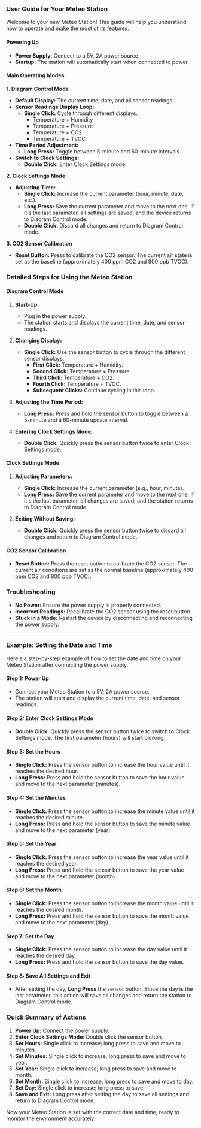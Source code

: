 

### User Guide for Your Meteo Station

Welcome to your new Meteo Station! This guide will help you understand how to operate and make the most of its features.

#### **Powering Up**
- **Power Supply:** Connect to a 5V, 2A power source.
- **Startup:** The station will automatically start when connected to power.

#### **Main Operating Modes**

**1. Diagram Control Mode**
- **Default Display:** The current time, date, and all sensor readings.
- **Sensor Readings Display Loop:**
  - **Single Click:** Cycle through different displays.
    - Temperature + Humidity
    - Temperature + Pressure
    - Temperature + CO2
    - Temperature + TVOC
- **Time Period Adjustment:**
  - **Long Press:** Toggle between 5-minute and 60-minute intervals.
- **Switch to Clock Settings:**
  - **Double Click:** Enter Clock Settings mode.

**2. Clock Settings Mode**
- **Adjusting Time:**
  - **Single Click:** Increase the current parameter (hour, minute, date, etc.).
  - **Long Press:** Save the current parameter and move to the next one. If it's the last parameter, all settings are saved, and the device returns to Diagram Control mode.
  - **Double Click:** Discard all changes and return to Diagram Control mode.

**3. CO2 Sensor Calibration**
- **Reset Button:** Press to calibrate the CO2 sensor. The current air state is set as the baseline (approximately 400 ppm CO2 and 800 ppb TVOC).

### Detailed Steps for Using the Meteo Station

#### **Diagram Control Mode**

1. **Start-Up:**
   - Plug in the power supply.
   - The station starts and displays the current time, date, and sensor readings.

2. **Changing Display:**
   - **Single Click:** Use the sensor button to cycle through the different sensor displays.
     - **First Click:** Temperature + Humidity.
     - **Second Click:** Temperature + Pressure.
     - **Third Click:** Temperature + CO2.
     - **Fourth Click:** Temperature + TVOC.
     - **Subsequent Clicks:** Continue cycling in this loop.

3. **Adjusting the Time Period:**
   - **Long Press:** Press and hold the sensor button to toggle between a 5-minute and a 60-minute update interval.

4. **Entering Clock Settings Mode:**
   - **Double Click:** Quickly press the sensor button twice to enter Clock Settings mode.

#### **Clock Settings Mode**

1. **Adjusting Parameters:**
   - **Single Click:** Increase the current parameter (e.g., hour, minute).
   - **Long Press:** Save the current parameter and move to the next one. If it's the last parameter, all changes are saved, and the station returns to Diagram Control mode.

2. **Exiting Without Saving:**
   - **Double Click:** Quickly press the sensor button twice to discard all changes and return to Diagram Control mode.

#### **CO2 Sensor Calibration**

- **Reset Button:** Press the reset button to calibrate the CO2 sensor. The current air conditions are set as the normal baseline (approximately 400 ppm CO2 and 800 ppb TVOC).

### Troubleshooting

- **No Power:** Ensure the power supply is properly connected.
- **Incorrect Readings:** Recalibrate the CO2 sensor using the reset button.
- **Stuck in a Mode:** Restart the device by disconnecting and reconnecting the power supply.

---

### Example: Setting the Date and Time

Here's a step-by-step example of how to set the date and time on your Meteo Station after connecting the power supply.

#### **Step 1: Power Up**
- Connect your Meteo Station to a 5V, 2A power source.
- The station will start and display the current time, date, and sensor readings.

#### **Step 2: Enter Clock Settings Mode**
- **Double Click:** Quickly press the sensor button twice to switch to Clock Settings mode. The first parameter (hours) will start blinking.

#### **Step 3: Set the Hours**
- **Single Click:** Press the sensor button to increase the hour value until it reaches the desired hour.
- **Long Press:** Press and hold the sensor button to save the hour value and move to the next parameter (minutes).

#### **Step 4: Set the Minutes**
- **Single Click:** Press the sensor button to increase the minute value until it reaches the desired minute.
- **Long Press:** Press and hold the sensor button to save the minute value and move to the next parameter (year).

#### **Step 5: Set the Year**
- **Single Click:** Press the sensor button to increase the year value until it reaches the desired year.
- **Long Press:** Press and hold the sensor button to save the year value and move to the next parameter (month).

#### **Step 6: Set the Month**
- **Single Click:** Press the sensor button to increase the month value until it reaches the desired month.
- **Long Press:** Press and hold the sensor button to save the month value and move to the next parameter (day).

#### **Step 7: Set the Day**
- **Single Click:** Press the sensor button to increase the day value until it reaches the desired day.
- **Long Press:** Press and hold the sensor button to save the day value.

#### **Step 8: Save All Settings and Exit**
- After setting the day, **Long Press** the sensor button. Since the day is the last parameter, this action will save all changes and return the station to Diagram Control mode.

### Quick Summary of Actions
1. **Power Up:** Connect the power supply.
2. **Enter Clock Settings Mode:** Double click the sensor button.
3. **Set Hours:** Single click to increase; long press to save and move to minutes.
4. **Set Minutes:** Single click to increase; long press to save and move to year.
5. **Set Year:** Single click to increase; long press to save and move to month.
6. **Set Month:** Single click to increase; long press to save and move to day.
7. **Set Day:** Single click to increase; long press to save.
8. **Save and Exit:** Long press after setting the day to save all settings and return to Diagram Control mode.

Now your Meteo Station is set with the correct date and time, ready to monitor the environment accurately!




